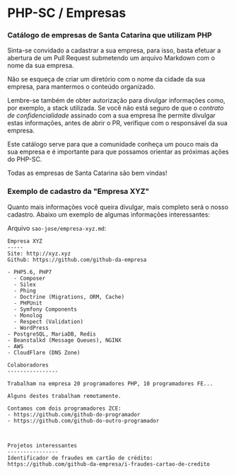 # PHP-SC / Empresas #

### Catálogo de empresas de Santa Catarina que utilizam PHP ###
Sinta-se convidado a cadastrar a sua empresa, para isso, basta efetuar a abertura de um Pull Request submetendo um arquivo Markdown com o nome da sua empresa.

Não se esqueça de criar um diretório com o nome da cidade da sua empresa, para mantermos o conteúdo organizado.

Lembre-se também de obter autorização para divulgar informações como, por exemplo, a stack utilizada. Se você não está seguro de que o *contrato de confidencialidade* assinado com a sua empresa lhe permite divulgar estas informações, antes de abrir o PR, verifique com o responsável da sua empresa.

Este catálogo serve para que a comunidade conheça um pouco mais da sua empresa e é importante para que possamos orientar as próximas ações do PHP-SC.

Todas as empresas de Santa Catarina são bem vindas!

### Exemplo de cadastro da "Empresa XYZ" ###

Quanto mais informações você queira divulgar, mais completo será o nosso cadastro. Abaixo um exemplo de algumas informações interessantes:

Arquivo `sao-jose/empresa-xyz.md`:
```
Empresa XYZ
-----
Site: http://xyz.xyz
Github: https://github.com/github-da-empresa

- PHP5.6, PHP7
  - Composer
  - Silex
  - Phing
  - Doctrine (Migrations, ORM, Cache)
  - PHPUnit
  - Symfony Components
  - Monolog
  - Respect (Validation)
  - WordPress
- PostgreSQL, MariaDB, Redis
- Beanstalkd (Message Queues), NGINX
- AWS
- CloudFlare (DNS Zone)

Colaboradores
----------------

Trabalham na empresa 20 programadores PHP, 10 programadores FE...

Alguns destes trabalham remotamente.

Contamos com dois programadores ZCE:
- https://github.com/github-do-programador
- https://github.com/github-do-outro-programador



Projetos interessantes
----------------
Identificador de fraudes em cartão de crédito: https://github.com/github-da-empresa/i-fraudes-cartao-de-credito
```



